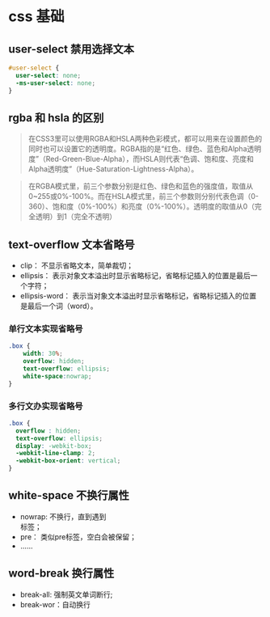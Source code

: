 # css 基础

## user-select 禁用选择文本
```css
#user-select {
  user-select: none;
  -ms-user-select: none;
}
```

## rgba 和 hsla 的区别
> 在CSS3里可以使用RGBA和HSLA两种色彩模式，都可以用来在设置颜色的同时也可以设置它的透明度。RGBA指的是“红色、绿色、蓝色和Alpha透明度”（Red-Green-Blue-Alpha），而HSLA则代表“色调、饱和度、亮度和Alpha透明度”（Hue-Saturation-Lightness-Alpha）。 

> 在RGBA模式里，前三个参数分别是红色、绿色和蓝色的强度值，取值从0~255或0%-100%。而在HSLA模式里，前三个参数则分别代表色调（0-360）、饱和度（0%-100%）和亮度（0%-100%）。透明度的取值从0（完全透明）到1（完全不透明）

## text-overflow 文本省略号
- clip： 不显示省略文本，简单裁切；
- ellipsis： 表示对象文本溢出时显示省略标记，省略标记插入的位置是最后一个字符；
- ellipsis-word： 表示当对象文本溢出时显示省略标记，省略标记插入的位置是最后一个词（word）。

### 单行文本实现省略号
```css
.box {
    width: 30%;
    overflow: hidden;
    text-overflow: ellipsis;
    white-space:nowrap; 
}
```
### 多行文办实现省略号
```css
.box {
  overflow : hidden;
  text-overflow: ellipsis;
  display: -webkit-box;
  -webkit-line-clamp: 2;
  -webkit-box-orient: vertical;
}
```

## white-space 不换行属性
- nowrap: 不换行，直到遇到<br>标签；
- pre： 类似pre标签，空白会被保留；
- ……

## word-break 换行属性
- break-all: 强制英文单词断行;
- break-wor：自动换行
